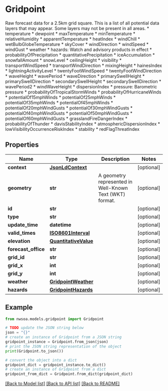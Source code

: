 # Gridpoint

Raw forecast data for a 2.5km grid square. This is a list of all potential data layers that may appear. Some layers may not be present in all areas. * temperature * dewpoint * maxTemperature * minTemperature * relativeHumidity * apparentTemperature * heatIndex * windChill * wetBulbGlobeTemperature * skyCover * windDirection * windSpeed * windGust * weather * hazards: Watch and advisory products in effect * probabilityOfPrecipitation * quantitativePrecipitation * iceAccumulation * snowfallAmount * snowLevel * ceilingHeight * visibility * transportWindSpeed * transportWindDirection * mixingHeight * hainesIndex * lightningActivityLevel * twentyFootWindSpeed * twentyFootWindDirection * waveHeight * wavePeriod * waveDirection * primarySwellHeight * primarySwellDirection * secondarySwellHeight * secondarySwellDirection * wavePeriod2 * windWaveHeight * dispersionIndex * pressure: Barometric pressure * probabilityOfTropicalStormWinds * probabilityOfHurricaneWinds * potentialOf15mphWinds * potentialOf25mphWinds * potentialOf35mphWinds * potentialOf45mphWinds * potentialOf20mphWindGusts * potentialOf30mphWindGusts * potentialOf40mphWindGusts * potentialOf50mphWindGusts * potentialOf60mphWindGusts * grasslandFireDangerIndex * probabilityOfThunder * davisStabilityIndex * atmosphericDispersionIndex * lowVisibilityOccurrenceRiskIndex * stability * redFlagThreatIndex 

## Properties

Name | Type | Description | Notes
------------ | ------------- | ------------- | -------------
**context** | [**JsonLdContext**](JsonLdContext.md) |  | [optional] 
**geometry** | **str** | A geometry represented in Well-Known Text (WKT) format. | [optional] 
**id** | **str** |  | [optional] 
**type** | **str** |  | [optional] 
**update_time** | **datetime** |  | [optional] 
**valid_times** | [**ISO8601Interval**](ISO8601Interval.md) |  | [optional] 
**elevation** | [**QuantitativeValue**](QuantitativeValue.md) |  | [optional] 
**forecast_office** | **str** |  | [optional] 
**grid_id** | **str** |  | [optional] 
**grid_x** | **int** |  | [optional] 
**grid_y** | **int** |  | [optional] 
**weather** | [**GridpointWeather**](GridpointWeather.md) |  | [optional] 
**hazards** | [**GridpointHazards**](GridpointHazards.md) |  | [optional] 

## Example

```python
from nwsoa.models.gridpoint import Gridpoint

# TODO update the JSON string below
json = "{}"
# create an instance of Gridpoint from a JSON string
gridpoint_instance = Gridpoint.from_json(json)
# print the JSON string representation of the object
print(Gridpoint.to_json())

# convert the object into a dict
gridpoint_dict = gridpoint_instance.to_dict()
# create an instance of Gridpoint from a dict
gridpoint_from_dict = Gridpoint.from_dict(gridpoint_dict)
```
[[Back to Model list]](../README.md#documentation-for-models) [[Back to API list]](../README.md#documentation-for-api-endpoints) [[Back to README]](../README.md)


